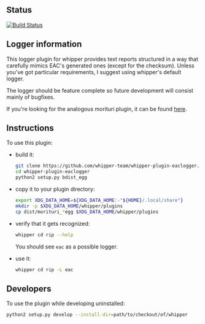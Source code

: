 ## Status

[![Build Status](https://travis-ci.com/whipper-team/whipper-plugin-eaclogger.svg?branch=master)](https://travis-ci.com/whipper-team/whipper-plugin-eaclogger)

## Logger information

This logger plugin for whipper provides text reports structured in a way that
carefully mimics EAC's generated ones (except for the checksum). Unless you've
got particular requirements, I suggest using whipper's default logger.

The logger should be feature complete so future development will consist
mainly of bugfixes.

If you're looking for the analogous morituri plugin, it can be found
[here](https://github.com/whipper-team/morituri-plugin-eaclogger).

## Instructions

To use this plugin:

* build it:

    ```bash
    git clone https://github.com/whipper-team/whipper-plugin-eaclogger.git
    cd whipper-plugin-eaclogger
    python2 setup.py bdist_egg
    ```

* copy it to your plugin directory:

    ```bash
    export XDG_DATA_HOME=${XDG_DATA_HOME:-"${HOME}/.local/share"}
    mkdir -p $XDG_DATA_HOME/whipper/plugins
    cp dist/morituri_*egg $XDG_DATA_HOME/whipper/plugins
    ```

* verify that it gets recognized:

    ```bash
    whipper cd rip --help
    ```

  You should see `eac` as a possible logger.

* use it:

    ```bash
    whipper cd rip -L eac
    ```

## Developers

To use the plugin while developing uninstalled:

```bash
python2 setup.py develop --install-dir=path/to/checkout/of/whipper
```
